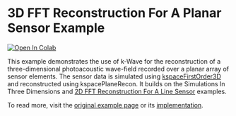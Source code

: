 # 3D FFT Reconstruction For A Planar Sensor Example

[![Open In Colab](https://colab.research.google.com/assets/colab-badge.svg)](todo)

This example demonstrates the use of k-Wave for the reconstruction of a three-dimensional photoacoustic wave-field recorded over a planar array of sensor elements. The sensor data is simulated using [kspaceFirstOrder3D](https://k-wave-python.readthedocs.io/en/latest/kwave.kspaceFirstOrder3D.html) and reconstructed using kspacePlaneRecon. It builds on the Simulations In Three Dimensions and [2D FFT Reconstruction For A Line Sensor](../pr_3D_FFT_planar_sensor/) examples.

To read more, visit the [original example page](http://www.k-wave.org/documentation/example_pr_3D_fft_planar_sensor.php) or its [implementation](https://github.com/ucl-bug/k-wave/blob/main/k-Wave/examples/example_pr_3D_FFT_planar_sensor.m).